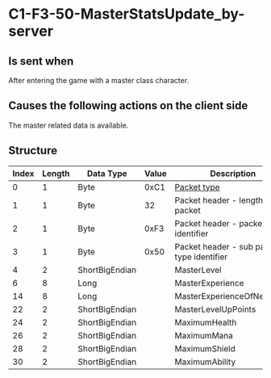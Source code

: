 # C1-F3-50-MasterStatsUpdate_by-server

## Is sent when

After entering the game with a master class character.

## Causes the following actions on the client side

The master related data is available.

## Structure

| Index | Length | Data Type | Value | Description |
|-------|--------|-----------|-------|-------------|
| 0 | 1 |   Byte   | 0xC1  | [Packet type](PacketTypes.md) |
| 1 | 1 |    Byte   |   32   | Packet header - length of the packet |
| 2 | 1 |    Byte   | 0xF3  | Packet header - packet type identifier |
| 3 | 1 |    Byte   | 0x50  | Packet header - sub packet type identifier |
| 4 | 2 | ShortBigEndian |  | MasterLevel |
| 6 | 8 | Long |  | MasterExperience |
| 14 | 8 | Long |  | MasterExperienceOfNextLevel |
| 22 | 2 | ShortBigEndian |  | MasterLevelUpPoints |
| 24 | 2 | ShortBigEndian |  | MaximumHealth |
| 26 | 2 | ShortBigEndian |  | MaximumMana |
| 28 | 2 | ShortBigEndian |  | MaximumShield |
| 30 | 2 | ShortBigEndian |  | MaximumAbility |